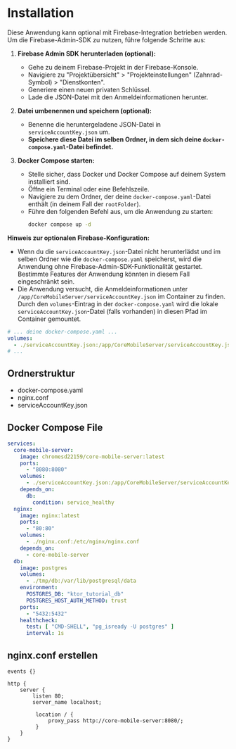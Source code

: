 # Installation

Diese Anwendung kann optional mit Firebase-Integration betrieben werden. Um die Firebase-Admin-SDK zu nutzen, führe folgende Schritte aus:

1.  **Firebase Admin SDK herunterladen (optional):**
    * Gehe zu deinem Firebase-Projekt in der Firebase-Konsole.
    * Navigiere zu "Projektübersicht" > "Projekteinstellungen" (Zahnrad-Symbol) > "Dienstkonten".
    * Generiere einen neuen privaten Schlüssel.
    * Lade die JSON-Datei mit den Anmeldeinformationen herunter.

2.  **Datei umbenennen und speichern (optional):**
    * Benenne die heruntergeladene JSON-Datei in `serviceAccountKey.json` um.
    * **Speichere diese Datei im selben Ordner, in dem sich deine `docker-compose.yaml`-Datei befindet.**

3.  **Docker Compose starten:**
    * Stelle sicher, dass Docker und Docker Compose auf deinem System installiert sind.
    * Öffne ein Terminal oder eine Befehlszeile.
    * Navigiere zu dem Ordner, der deine `docker-compose.yaml`-Datei enthält (in deinem Fall der `rootFolder`).
    * Führe den folgenden Befehl aus, um die Anwendung zu starten:
        ```bash
        docker compose up -d
        ```

**Hinweis zur optionalen Firebase-Konfiguration:**

* Wenn du die `serviceAccountKey.json`-Datei nicht herunterlädst und im selben Ordner wie die `docker-compose.yaml` speicherst, wird die Anwendung ohne Firebase-Admin-SDK-Funktionalität gestartet. Bestimmte Features der Anwendung könnten in diesem Fall eingeschränkt sein.
* Die Anwendung versucht, die Anmeldeinformationen unter `/app/CoreMobileServer/serviceAccountKey.json` im Container zu finden. Durch den `volumes`-Eintrag in der `docker-compose.yaml` wird die lokale `serviceAccountKey.json`-Datei (falls vorhanden) in diesen Pfad im Container gemountet.
```yaml
# ... deine docker-compose.yaml ...
volumes:
  - ./serviceAccountKey.json:/app/CoreMobileServer/serviceAccountKey.json:ro
# ...
```

## Ordnerstruktur
- docker-compose.yaml
- nginx.conf
- serviceAccountKey.json

## Docker Compose File
```yaml
services:
  core-mobile-server:
    image: chromesd22159/core-mobile-server:latest
    ports:
      - "8080:8080"
    volumes:
      - ./serviceAccountKey.json:/app/CoreMobileServer/serviceAccountKey.json:ro
    depends_on:
      db:
        condition: service_healthy
  nginx:
    image: nginx:latest
    ports:
      - "80:80"
    volumes:
      - ./nginx.conf:/etc/nginx/nginx.conf
    depends_on:
      - core-mobile-server
  db:
    image: postgres
    volumes:
      - ./tmp/db:/var/lib/postgresql/data
    environment:
      POSTGRES_DB: "ktor_tutorial_db"
      POSTGRES_HOST_AUTH_METHOD: trust
    ports:
      - "5432:5432"
    healthcheck:
      test: [ "CMD-SHELL", "pg_isready -U postgres" ]
      interval: 1s
```

## nginx.conf erstellen

```nginx configuration
events {}

http {
    server {
        listen 80;
        server_name localhost;

         location / {
             proxy_pass http://core-mobile-server:8080/;
         }
    }
}
```